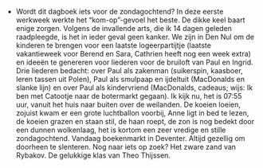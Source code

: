 - Wordt dit dagboek iets voor de zondagochtend? In deze eerste werkweek werkte het “kom-op”-gevoel het beste. De dikke keel baart enige zorgen. Volgens de invallende arts, die ik 14 dagen geleden raadpleegde, is het in ieder geval geen kanker. We zijn in Den Nul om de kinderen te brengen voor een laatste logeerpartijtje (laatste vakantieweek voor Berend en Sara, Cathrien heeft nog een week extra) en ideeën te genereren voor liederen voor de bruiloft van Paul en Ingrid. Drie liederen bedacht: over Paul als zakenman (suikerspin, kaasboer, leren tassen uit Polen), Paul als smulpaap en ijdeltuit (MacDonalds en slanke lijn) en over Paul als kindervriend (MacDonalds, cadeaus; wijs: Ik ben met Catootje naar de botermarkt gegaan). Ik kijk nu, het is 07:55 uur, vanuit het huis naar buiten over de weilanden. De koeien loeien, zojuist kwam er een grote luchtballon voorbij, Anne ligt in bed te lezen, de koeien grazen en staan stil, de haan roept, de zon is nog bedekt door een dunnen wolkenlaag, het is kortom een zeer vredige en stille zondagochtend. Vandaag boekenmarkt in Deventer. Altijd gezellig om doorheen te slenteren. Nog naar iets op zoek? Het zware zand van Rybakov. De gelukkige klas van Theo Thijssen.